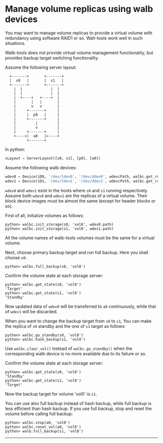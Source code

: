 # Manage volume replicas using walb devices

You may want to manage volume replicas to provide a virtual volume with redundancy
using software RAID1 or so.
Walt-tools work well in such situations.

Walb-tools does not provide virtual volume management functionality,
but provides backup target switching functionality.


Assume the following server layout:
```
  +-------+       +-------+
  |  s0   |       |  s1   |
  +-------+       +-------+
    |  |             |  |
    |  |             |  |
    |  +----+   +----+  |
    |       |   |       |
    |       v   v       |
    |     +-------+     |
    |     |  p0   |     |
    |     +-------+     |
    |         |         |
    |         v         |
    |     +-------+     |
    +---->|  a0   |<----+
          +-------+
```

In python:
```python
sLayout = ServerLayout([s0, s1], [p0], [a0])

```

Assume the following walb devices:
```python
wdev0 = Device(iD0, '/dev/ldev0', '/dev/ddev0', wdevcPath, walbc.get_run_remote_command(s0))
wdev1 = Device(iD1, '/dev/ldev1', '/dev/ddev1', wdevcPath, walbc.get_run_remote_command(s1))
```
`wdev0` and `wdev1` exist in the hosts where `s0` and `s1` running respectively.
Assume both `wdev0` and `wdev1` are the replicas of a virtual volume.
Their block device images must be almost the same (except for header blocks or so).

First of all, initialize volumes as follows:
```
python> walbc.init_storage(s0, 'vol0', wdev0.path)
python> walbc.init_storage(s1, 'vol0', wdev1.path)
```
All the volume names of walb-tools volumes must be the same for a virtual volume.

Next, choose primary backup target and run full backup. Here you shall choose `s0`:
```
python> walbc.full_backup(s0, 'vol0')
```

Confirm the volume state at each storage server:
```
python> walbc.get_state(s0, 'vol0')
'Target'
python> walbc.get_state(s1, 'vol0')
'Standby'
```

Now updated data of `wdev0` will be transferred to `a0` continuously,
while that of `wdev1` will be discarded.


When you want to change the backup target from `s0` to `s1`,
You can make the replica of `s0` standby and the one of `s1` target as follows:
```
python> walbc.go_standby(s0, 'vol0')
python> walbc.hash_backup(s1, 'vol0')
```
Use `walbc.clear_vol()` instead of `walbc.go_standby()`
when the corresponding walb device is no more available due to its failure or so.

Confirm the volume state at each storage server:
```
python> walbc.get_state(s0, 'vol0')
'Standby'
python> walbc.get_state(s1, 'vol0')
'Target'
```
Now the backup target for volume 'vol0' is `s1`.

You can use also full backup instead of hash backup,
while full backup is less efficient than hash backup.
If you use full backup, stop and reset the volume before calling full backup:
```
python> walbc.stop(a0, 'vol0')
python> walbc.reset_vol(a0, 'vol0')
python> walb.full_backup(s1, 'vol0')
```

-----
